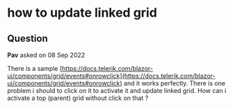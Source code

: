 # how to update linked grid

## Question

**Pav** asked on 08 Sep 2022

There is a sample [https://docs.telerik.com/blazor-ui/components/grid/events#onrowclick](https://docs.telerik.com/blazor-ui/components/grid/events#onrowclick) and it works perfectly. There is one problem i should to click on it to activate it and update linked grid. How can i activate a top (parent) grid without click on that ?
